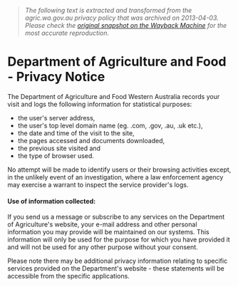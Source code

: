> *The following text is extracted and transformed from the agric.wa.gov.au privacy policy that was archived on 2013-04-03. Please check the [original snapshot on the Wayback Machine](https://web.archive.org/web/20130403011744id_/http%3A//www.agric.wa.gov.au/PC_93143.html%3Fs%3D1802535627) for the most accurate reproduction.*

# Department of Agriculture and Food - Privacy Notice

The Department of Agriculture and Food Western Australia records your visit and logs the following information for statistical purposes: 

  * the user's server address, 
  * the user's top level domain name (eg. .com, .gov, .au, .uk etc.), 
  * the date and time of the visit to the site, 
  * the pages accessed and documents downloaded, 
  * the previous site visited and 
  * the type of browser used. 



No attempt will be made to identify users or their browsing activities except, in the unlikely event of an investigation, where a law enforcement agency may exercise a warrant to inspect the service provider's logs. 

####  Use of information collected: 

If you send us a message or subscribe to any services on the Department of Agriculture's website, your e-mail address and other personal information you may provide will be maintained on our systems. This information will only be used for the purpose for which you have provided it and will not be used for any other purpose without your consent.

Please note there may be additional privacy information relating to specific services provided on the Department's website - these statements will be accessible from the specific applications. 
